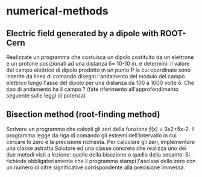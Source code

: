 # numerical-methods

## Electric field generated by a dipole with ROOT-Cern
Realizzate un programma che costuisca un dipolo costituito da un elettrone e un protone posizionati ad una distanza δ= 10-10 m.
e determini:
il valore del campo elettrico di dipolo prodotto in un punto P le cui coordinate sono inserite da linea di comando
disegni l'andamento del modulo del campo elettrico lungo l'asse del dipolo per una distanza da 100 a 1000 volte δ. Che tipo di andamento ha il campo ? (fate riferimento all'approfondimento seguente sulle leggi di potenza)

## Bisection method (root-finding method)

Scrivere un programma che calcoli gli zeri della funzione ƒ(x) = 3x2+5x-2. 
Il programma legge da riga di comando gli estremi dell'intervallo in cui cercare lo zero e la precisione richiesta.
Per calcolare gli zeri, implementare una classe astratta Solutore ed una classe concreta che realizza uno dei due metodi visti a lezione: quello della bisezione o quello della secante.
Si richiede obbligatoriamente che il programma stampi l'ascissa dello zero con un numero di cifre significative corrispondente alla precisione immessa.

